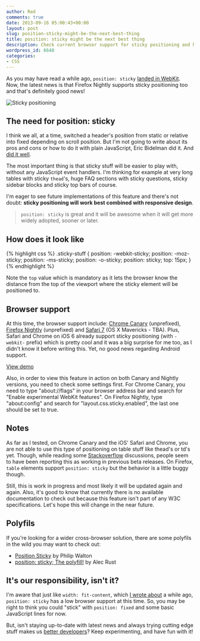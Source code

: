 ```yaml
---
author: Red
comments: true
date: 2013-09-16 05:00:43+00:00
layout: post
slug: position-sticky-might-be-the-next-best-thing
title: position: sticky might be the next best thing
description: Check current browser support for sticky positioning and how this new CSS feature can enhance the user experience without any JavaScript.
wordpress_id: 6648
categories:
- CSS
---
```


As you may have read a while ago, `position: sticky` [landed in WebKit](http://updates.html5rocks.com/2012/08/Stick-your-landings-position-sticky-lands-in-WebKit). Now, the latest news is that Firefox Nightly supports sticky positioning too and that's definitely good news!

![Sticky positioning](http://www.red-team-design.com/wp-content/uploads/2013/09/position-sticky.png)

<!-- more -->



## The need for position: sticky

I think we all, at a time, switched a header's position from static or relative into fixed depending on scroll position. But I'm not going to write about its pros and cons or how to do it with plain JavaScript, Eric Bidelman did it. And [did it well](http://updates.html5rocks.com/2012/08/Stick-your-landings-position-sticky-lands-in-WebKit).

The most important thing is that sticky stuff will be easier to play with, without any JavaScript event handlers. I'm thinking for example at very long tables with sticky `thead`'s, huge FAQ sections with sticky questions, sticky sidebar blocks and sticky top bars of course. 

I'm eager to see future implementations of this feature and there's not doubt: **sticky positioning will work best combined with responsive design**.


> `position: sticky` is great and it will be awesome when it will get more widely adopted, sooner or later.


## How does it look like
    
{% highlight css %}
.sticky-stuff {
  position: -webkit-sticky;
  position: -moz-sticky;
  position: -ms-sticky;
  position: -o-sticky;
  position: sticky;
  top: 15px;
}
{% endhighlight %}


Note the `top` value which is mandatory as it lets the browser know the distance from the top of the viewport where the sticky element will be positioned to.


## Browser support

At this time, the browser support include: [Chrome Canary](http://updates.html5rocks.com/2012/08/Stick-your-landings-position-sticky-lands-in-WebKit) (unprefixed), [Firefox Nightly](https://air.mozilla.org/intern-presentation-ford/) (unprefixed) and [Safari 7](http://www.broken-links.com/2013/07/10/web-platform-technologies-in-safari-6-1-and-7/) (OS X Mavericks - TBA). Plus, Safari and Chrome on iOS 6 already support sticky positioning (with `-webkit-` prefix) which is pretty cool and it was a big surprise for me too, as I didn't know it before writing this. Yet, no good news regarding Android support.

[View demo](http://www.red-team-design.com/wp-content/uploads/2013/09/sticky-positioning.html)

Also, in order to view this feature in action on both Canary and Nightly versions, you need to check some settings first. For Chrome Canary, you need to type "about://flags" in your browser address bar and search for "Enable experimental WebKit features". On Firefox Nightly, type "about:config" and search for "layout.css.sticky.enabled", the last one should be set to true. 

## Notes

As far as I tested, on Chrome Canary and the iOS' Safari and Chrome, you are not able to use this type of positioning on table stuff like thead's or td's yet. Though, while reading some [Stackoverflow](http://stackoverflow.com/questions/15646747/css-position-sticky#comment25582510_15646803) discussions, people seem to have been reporting this as working in previous beta releases. On Firefox, `table` elements support `position: sticky` but the behavior is a little buggy though.

Still, this is work in progress and most likely it will be updated again and again. Also, it's good to know that currently there is no available documentation to check out because this feature isn't part of any W3C specifications. Let's hope this will change in the near future.

## Polyfils


If you're looking for a wider cross-browser solution, there are some polyfils in the wild you may want to check out:
	
  * [Position Sticky](https://github.com/philipwalton/polyfill/tree/master/demos/position-sticky) by Philip Walton	
  * [position: sticky; The polyfill!](https://github.com/matthewp/position--sticky-) by Alec Rust


## It's our responsibility, isn't it?


I'm aware that just like `width: fit-content`, which [I wrote about](http://www.red-team-design.com/horizontal-centering-using-css-fit-content-value) a while ago,  `position: sticky` has a low browser support at this time. So, you may be right to think you could "stick" with `position: fixed` and some basic JavaScript lines for now.

But, isn't staying up-to-date with latest news and always trying cutting edge stuff makes us [better developers](http://www.red-team-design.com/becoming-a-better-developer)? Keep experimenting, and have fun with it!